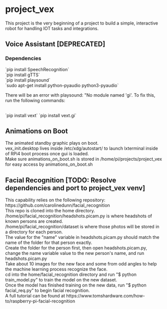 # project_vex

<p>This project is the very beginning of a project to build a simple, interactive robot for handling IOT tasks and integrations.</p>

<h2>Voice Assistant [DEPRECATED]</h2>
<h3>Dependencies</h3>
`pip install SpeechRecognition`<br>
`pip install gTTS`<br>
`pip install playsound`<br>
`sudo apt-get install python-pyaudio python3-pyaudio`<br>
<p>There will be an error with playsound: "No module named 'gi'. To fix this, run the following commands:</p>
<br>
`pip install vext`
`pip install vext.gi`

<h2>Animations on Boot</h2>
<p>The animated standby graphic plays on boot. <br>
vex_init.desktop lives inside /etc/xdg/autostart/ to launch lxterminal inside of RPi4 boot process once gui is loaded.<br>
Make sure animations_on_boot.sh is stored in /home/pi/projects/project_vex for easy access by animations_on_boot.sh</p>

<h2>Facial Recognition [TODO: Resolve dependencies and port to project_vex venv]</h2>
<p>This capability relies on the following repository: <br>
https://github.com/carolinedunn/facial_recognition<br>
This repo is cloned into the home directory.<br>
/home/pi/facial_recognition/headshots.picam.py is where headshots of known persons are created.<br>
/home/pi/facial_recognition/dataset is where those photos will be stored in a directory for each person.<br>
The value for the "name" variable in headshots.picam.py should match the name of the folder for that person exactly.<br>
Create the folder for the person first, then open headshots.picam.py, change the name variable value to the new person's name, and run headshots.picam.py<br>
Take about 10 images for the new face and some from odd angles to help the machine learning process recognize the face.<br>
cd into the home/facial_recognition directory and run "$ python train_model.py" to train the model on the new dataset.<br>
Once the model has finished training on the new data, run "$ python facial_req.py" to begin facial recognition.<br>
A full tutorial can be found at https://www.tomshardware.com/how-to/raspberry-pi-facial-recognition<br>
